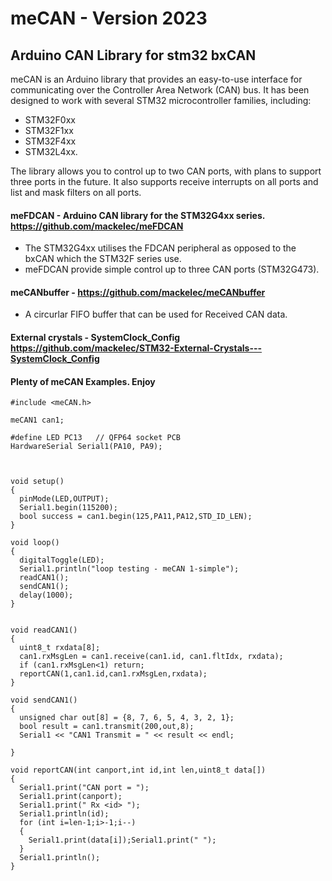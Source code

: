 # meCAN - Version 2023

## Arduino CAN Library for stm32 bxCAN

meCAN is an Arduino library that provides an easy-to-use interface for communicating over the Controller Area Network (CAN) bus. It has been designed to work with several STM32 microcontroller families, including:

 - STM32F0xx 
 - STM32F1xx 
 - STM32F4xx 
 - STM32L4xx.

The library allows you to control up to two CAN ports, with plans to support three ports in the future. It also supports receive interrupts on all ports and list and mask filters on all ports.

####  meFDCAN -  Arduino CAN library for the STM32G4xx series.  https://github.com/mackelec/meFDCAN
- The STM32G4xx utilises the FDCAN peripheral as opposed to the bxCAN which the STM32F series use.  
- meFDCAN provide simple control up to three CAN ports (STM32G473).

#### meCANbuffer - https://github.com/mackelec/meCANbuffer
- A circurlar FIFO buffer that can be used for Received CAN data.
#### External crystals - SystemClock_Config  https://github.com/mackelec/STM32-External-Crystals---SystemClock_Config

####  Plenty of meCAN Examples.  Enjoy

```
#include <meCAN.h>

meCAN1 can1;

#define LED PC13   // QFP64 socket PCB
HardwareSerial Serial1(PA10, PA9);



void setup() 
{
  pinMode(LED,OUTPUT);
  Serial1.begin(115200);
  bool success = can1.begin(125,PA11,PA12,STD_ID_LEN);
}

void loop() 
{
  digitalToggle(LED);
  Serial1.println("loop testing - meCAN 1-simple");
  readCAN1();
  sendCAN1();
  delay(1000);
}


void readCAN1()
{
  uint8_t rxdata[8];
  can1.rxMsgLen = can1.receive(can1.id, can1.fltIdx, rxdata);
  if (can1.rxMsgLen<1) return;
  reportCAN(1,can1.id,can1.rxMsgLen,rxdata);
}

void sendCAN1()
{
  unsigned char out[8] = {8, 7, 6, 5, 4, 3, 2, 1};
  bool result = can1.transmit(200,out,8);
  Serial1 << "CAN1 Transmit = " << result << endl;
  
}

void reportCAN(int canport,int id,int len,uint8_t data[])
{
  Serial1.print("CAN port = ");
  Serial1.print(canport);
  Serial1.print(" Rx <id> ");
  Serial1.println(id);
  for (int i=len-1;i>-1;i--)
  {
    Serial1.print(data[i]);Serial1.print(" ");
  }
  Serial1.println();
}


```
